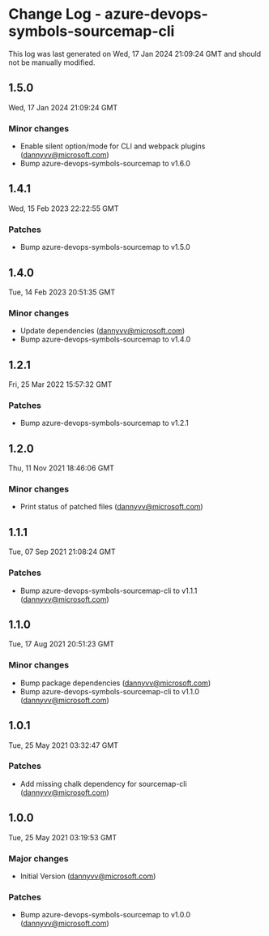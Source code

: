 # Change Log - azure-devops-symbols-sourcemap-cli

This log was last generated on Wed, 17 Jan 2024 21:09:24 GMT and should not be manually modified.

<!-- Start content -->

## 1.5.0

Wed, 17 Jan 2024 21:09:24 GMT

### Minor changes

- Enable silent option/mode for CLI and webpack plugins (dannyvv@microsoft.com)
- Bump azure-devops-symbols-sourcemap to v1.6.0

## 1.4.1

Wed, 15 Feb 2023 22:22:55 GMT

### Patches

- Bump azure-devops-symbols-sourcemap to v1.5.0

## 1.4.0

Tue, 14 Feb 2023 20:51:35 GMT

### Minor changes

- Update dependencies (dannyvv@microsoft.com)
- Bump azure-devops-symbols-sourcemap to v1.4.0

## 1.2.1

Fri, 25 Mar 2022 15:57:32 GMT

### Patches

- Bump azure-devops-symbols-sourcemap to v1.2.1

## 1.2.0

Thu, 11 Nov 2021 18:46:06 GMT

### Minor changes

- Print status of patched files (dannyvv@microsoft.com)

## 1.1.1

Tue, 07 Sep 2021 21:08:24 GMT

### Patches

- Bump azure-devops-symbols-sourcemap-cli to v1.1.1 (dannyvv@microsoft.com)

## 1.1.0

Tue, 17 Aug 2021 20:51:23 GMT

### Minor changes

- Bump package dependencies (dannyvv@microsoft.com)
- Bump azure-devops-symbols-sourcemap-cli to v1.1.0 (dannyvv@microsoft.com)

## 1.0.1

Tue, 25 May 2021 03:32:47 GMT

### Patches

- Add missing chalk dependency for sourcemap-cli (dannyvv@microsoft.com)

## 1.0.0

Tue, 25 May 2021 03:19:53 GMT

### Major changes

- Initial Version (dannyvv@microsoft.com)

### Patches

- Bump azure-devops-symbols-sourcemap to v1.0.0 (dannyvv@microsoft.com)
